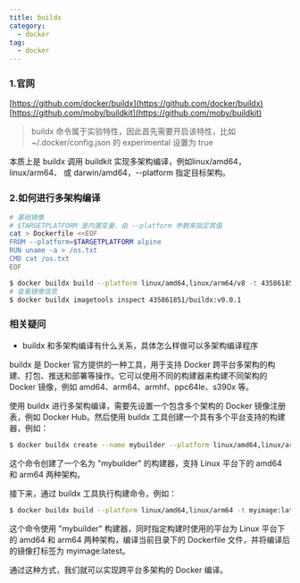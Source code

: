 ```yaml
---
title: buildx
category:
  - docker
tag:
  - docker
---
```


### 1.官网

[https://github.com/docker/buildx](https://github.com/docker/buildx)
[https://github.com/moby/buildkit](https://github.com/moby/buildkit)

> buildx 命令属于实验特性，因此首先需要开启该特性，比如 ~/.docker/config.json 的 experimental 设置为 true 

本质上是 buildx 调用 buildkit 实现多架构编译，例如linux/amd64，linux/arm64、 或 darwin/amd64，--platform 指定目标架构。


### 2.如何进行多架构编译

``` bash
# 基础镜像
# $TARGETPLATFORM 是内置变量，由 --platform 参数来指定其值
cat > Dockerfile <<EOF
FROM --platform=$TARGETPLATFORM alpine
RUN uname -a > /os.txt
CMD cat /os.txt
EOF
```

``` bash
$ docker buildx build --platform linux/amd64,linux/arm64/v8 -t 435861851/buildx:v0.0.1 .
# 查看镜像信息
$ docker buildx imagetools inspect 435861851/buildx:v0.0.1
```

### 相关疑问

- buildx 和多架构编译有什么关系，具体怎么样做可以多架构编译程序

buildx 是 Docker 官方提供的一种工具，用于支持 Docker 跨平台多架构的构建、打包、推送和部署等操作。它可以使用不同的构建器来构建不同架构的 Docker 镜像，例如 amd64、arm64、armhf、ppc64le、s390x 等。

使用 buildx 进行多架构编译，需要先设置一个包含多个架构的 Docker 镜像注册表，例如 Docker Hub。然后使用 buildx 工具创建一个具有多个平台支持的构建器，例如：

``` bash
$ docker buildx create --name mybuilder --platform linux/amd64,linux/arm64
```

这个命令创建了一个名为 "mybuilder" 的构建器，支持 Linux 平台下的 amd64 和 arm64 两种架构。

接下来，通过 buildx 工具执行构建命令，例如：

``` bash
$ docker buildx build --platform linux/amd64,linux/arm64 -t myimage:latest .
```

这个命令使用 "mybuilder" 构建器，同时指定构建时使用的平台为 Linux 平台下的 amd64 和 arm64 两种架构，编译当前目录下的 Dockerfile 文件，并将编译后的镜像打标签为 myimage:latest。

通过这种方式，我们就可以实现跨平台多架构的 Docker 编译。

